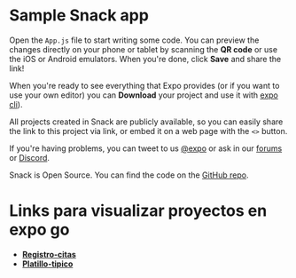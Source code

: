 # Sample Snack app

Open the `App.js` file to start writing some code. You can preview the changes directly on your phone or tablet by scanning the **QR code** or use the iOS or Android emulators. When you're done, click **Save** and share the link!

When you're ready to see everything that Expo provides (or if you want to use your own editor) you can **Download** your project and use it with [expo cli](https://docs.expo.dev/get-started/installation/#expo-cli)).

All projects created in Snack are publicly available, so you can easily share the link to this project via link, or embed it on a web page with the `<>` button.

If you're having problems, you can tweet to us [@expo](https://twitter.com/expo) or ask in our [forums](https://forums.expo.dev/c/expo-dev-tools/61) or [Discord](https://chat.expo.dev/).

Snack is Open Source. You can find the code on the [GitHub repo](https://github.com/expo/snack).

# Links para visualizar proyectos en expo go

- [**Registro-citas**](https://expo.dev/preview/update?message=Subiendo+taller-citas&updateRuntimeVersion=exposdk%3A53.0.0&createdAt=2025-09-08T23%3A29%3A01.200Z&slug=exp&projectId=4b8597bd-185c-4e9d-9c40-d6e62ddf7867&group=598997b3-63a8-4776-a21b-70a86cc9c3a0)
- [**Platillo-tipico**](https://expo.dev/preview/update?message=Actualizaci%C3%B3n+con+%C3%BAltimos+cambios&updateRuntimeVersion=exposdk%3A53.0.0&createdAt=2025-09-09T04%3A02%3A38.742Z&slug=exp&projectId=ee8790ea-11f4-4ea1-9bcd-beb0b47c19a5&group=17ea10c7-60fc-4ef8-9ec1-d265c296f46b)
